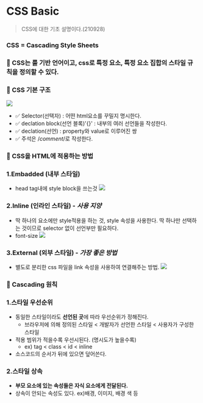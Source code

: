 # CSS Basic
> CSS에 대한 기초 설명이다.(210928)
### CSS = Cascading Style Sheets 
### 🔵 CSS는 룰 기반 언어이고, css로 특정 요소, 특정 요소 집합의 스타일 규칙을 정의할 수 있다.
### 🔵 CSS 기본 구조
![](https://images.velog.io/images/songjy377/post/e349ac94-b677-4f14-a40b-f4b891f12c89/image.png)
- ✅ Selector(선택자) : 어떤 html요소를 꾸밀지 명시한다.
- ✅ declation block(선언 블록)'{}' : 내부의 여러 선언들을 작성한다.
- ✅ declation(선언) : property와 value로 이루어진 쌍
- ✅ 주석은 /*comment*/로 작성한다.

### 🔵 CSS을 HTML에 적용하는 방법
### 1.Embadded (내부 스타일)
- head tag내에 style block을 쓰는것
![](https://images.velog.io/images/songjy377/post/d42a4d7a-b8fd-4b9a-8f22-be4a171b0743/image.png)
### 2.Inline (인라인 스타일) - _사용 지양_
- 딱 하나의 요소에만 style적용을 하는 것, style 속성을 사용한다. 딱 하나만 선택하는 것이므로 selector 없이 선언부만 필요하다.
- font-size
![](https://images.velog.io/images/songjy377/post/448db2d2-186c-4113-b198-a316ff2d0245/image.png)
### 3.External (외부 스타일) - _가장 좋은 방법_
- 별도로 분리한 css 파일을 link 속성을 사용하여 연결해주는 방법.
![](https://images.velog.io/images/songjy377/post/2f2480f5-855d-4a34-b7e1-f5c9174f2c62/image.png)
### 🔵 Cascading 원칙
### 1.스타일 우선순위
- 동일한 스타일이라도 **선언된 곳**에 따라 우선순위가 정해진다.
    - 브라우저에 의해 정의된 스타일 < 개발자가 선언한 스타일 < 사용자가 구성한 스타일
- 적용 범위가 적을수록 우선시된다. (명시도가 높을수록)
  - ex) tag < class < id < inline
- 소스코드의 순서가 뒤에 있으면 덮어쓴다.
### 2.스타일 상속
- **부모 요소에 있는 속성들은 자식 요소에게 전달된다.**
- 상속이 안되는 속성도 있다. ex)배경, 이미지, 배경 색 등
